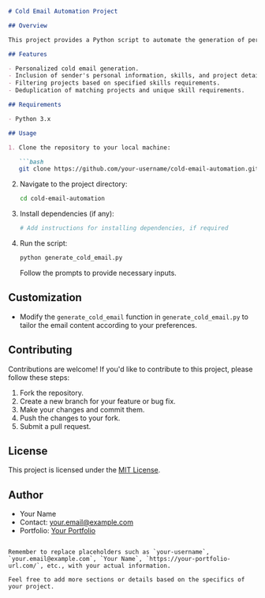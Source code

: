 ```markdown
# Cold Email Automation Project

## Overview

This project provides a Python script to automate the generation of personalized cold emails. The script takes inputs such as company name, domain, and person name to create a well-structured email with details about the sender's background, skills, and relevant projects.

## Features

- Personalized cold email generation.
- Inclusion of sender's personal information, skills, and project details.
- Filtering projects based on specified skills requirements.
- Deduplication of matching projects and unique skill requirements.

## Requirements

- Python 3.x

## Usage

1. Clone the repository to your local machine:

   ```bash
   git clone https://github.com/your-username/cold-email-automation.git
   ```

2. Navigate to the project directory:

   ```bash
   cd cold-email-automation
   ```

3. Install dependencies (if any):

   ```bash
   # Add instructions for installing dependencies, if required
   ```

4. Run the script:

   ```bash
   python generate_cold_email.py
   ```

   Follow the prompts to provide necessary inputs.

## Customization

- Modify the `generate_cold_email` function in `generate_cold_email.py` to tailor the email content according to your preferences.

## Contributing

Contributions are welcome! If you'd like to contribute to this project, please follow these steps:

1. Fork the repository.
2. Create a new branch for your feature or bug fix.
3. Make your changes and commit them.
4. Push the changes to your fork.
5. Submit a pull request.

## License

This project is licensed under the [MIT License](LICENSE).

## Author

- Your Name
- Contact: your.email@example.com
- Portfolio: [Your Portfolio](https://your-portfolio-url.com/)
```

Remember to replace placeholders such as `your-username`, `your.email@example.com`, `Your Name`, `https://your-portfolio-url.com/`, etc., with your actual information.

Feel free to add more sections or details based on the specifics of your project.